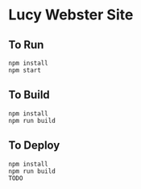 # Lucy Webster Site

## To Run

```
npm install
npm start
```

## To Build

```
npm install
npm run build
```

## To Deploy

```
npm install
npm run build
TODO
```

